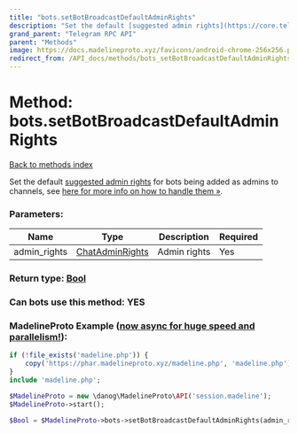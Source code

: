 ```yaml
---
title: "bots.setBotBroadcastDefaultAdminRights"
description: "Set the default [suggested admin rights](https://core.telegram.org/api/rights#suggested-bot-rights) for bots being added as admins to channels, see [here for more info on how to handle them »](https://core.telegram.org/api/rights#suggested-bot-rights)."
grand_parent: "Telegram RPC API"
parent: "Methods"
image: https://docs.madelineproto.xyz/favicons/android-chrome-256x256.png
redirect_from: /API_docs/methods/bots_setBotBroadcastDefaultAdminRights.html
---
```

# Method: bots.setBotBroadcastDefaultAdminRights
[Back to methods index](index.html)



Set the default [suggested admin rights](https://core.telegram.org/api/rights#suggested-bot-rights) for bots being added as admins to channels, see [here for more info on how to handle them »](https://core.telegram.org/api/rights#suggested-bot-rights).

### Parameters:

| Name     |    Type       | Description | Required |
|----------|---------------|-------------|----------|
|admin\_rights|[ChatAdminRights](/API_docs/types/ChatAdminRights.html) | Admin rights | Yes|


### Return type: [Bool](/API_docs/types/Bool.html)

### Can bots use this method: **YES**


### MadelineProto Example ([now async for huge speed and parallelism!](https://docs.madelineproto.xyz/docs/ASYNC.html)):


```php
if (!file_exists('madeline.php')) {
    copy('https://phar.madelineproto.xyz/madeline.php', 'madeline.php');
}
include 'madeline.php';

$MadelineProto = new \danog\MadelineProto\API('session.madeline');
$MadelineProto->start();

$Bool = $MadelineProto->bots->setBotBroadcastDefaultAdminRights(admin_rights: ChatAdminRights, );
```

